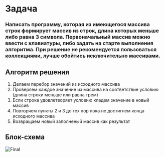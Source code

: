 # Задача

### Написать программу, которая из имеющегося массива строк формирует массив из строк, длина которых меньше либо равна 3 символа. Первоначальный массив можно ввести с клавиатуры, либо задать на старте выполнения алгоритма. При решение не рекомендуется пользоваться коллекциями, лучше обойтись исключительно массивами.

## Алгоритм решения

1. Делаем перебор значений из исходного массива
2. Проверяем каждое значение из массива на соответствие условию (длина строки меньше или равна трем)
3. Если строка удовлетворяет условию кладем значение в новый массив
4. Повторяем пункты 2 и 3 до тех пор пока не достигнем конца исходного массива
5. Возвращаем новый заполненый массив как результат

## Блок-схема
![Final](https://user-images.githubusercontent.com/114096188/204607237-e89ca712-997c-493c-901f-c0d6b971b2c8.png)